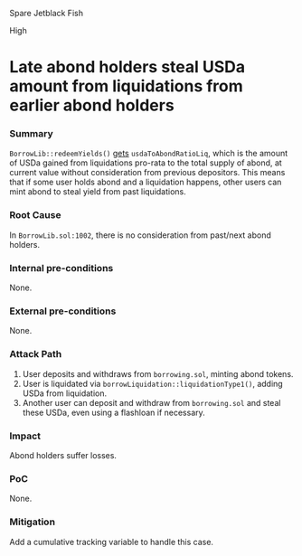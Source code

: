 Spare Jetblack Fish

High

# Late abond holders steal USDa amount from liquidations from earlier abond holders

### Summary

`BorrowLib::redeemYields()` [gets](https://github.com/sherlock-audit/2024-11-autonomint/blob/main/Blockchain/Blockchian/contracts/lib/BorrowLib.sol#L996) `usdaToAbondRatioLiq`, which is the amount of USDa gained from liquidations pro-rata to the total supply of abond, at current value without consideration from previous depositors. This means that if some user holds abond and a liquidation happens, other users can mint abond to steal yield from past liquidations.

### Root Cause

In `BorrowLib.sol:1002`, there is no consideration from past/next abond holders.

### Internal pre-conditions

None.

### External pre-conditions

None.

### Attack Path

1. User deposits and withdraws from `borrowing.sol`, minting abond tokens.
2. User is liquidated via `borrowLiquidation::liquidationType1()`, adding USDa from liquidation.
3. Another user can deposit and withdraw from `borrowing.sol` and steal these USDa, even using a flashloan if necessary.

### Impact

Abond holders suffer losses.

### PoC

None.

### Mitigation

Add a cumulative tracking variable to handle this case.